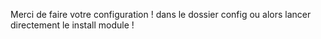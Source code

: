 Merci de faire votre configuration ! dans le dossier config  ou alors lancer directement le install module !